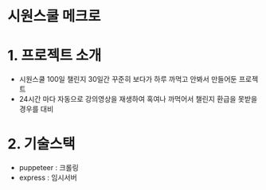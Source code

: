 # 시원스쿨 메크로
# 1. 프로젝트 소개
- 시원스쿨 100일 챌린지 30일간 꾸준히 보다가 하루 까먹고 안봐서 만들어둔 프로젝트
- 24시간 마다 자동으로 강의영상을 재생하여 혹여나 까먹어서 챌린지 환급을 못받을경우를 대비

# 2. 기술스택
- puppeteer : 크롤링
- express : 임시서버
